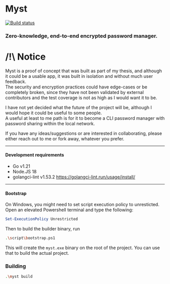 
# Myst 

[![Build status](https://github.com/rdnt/myst/actions/workflows/build.yml/badge.svg)](https://github.com/rdnt/myst/actions/workflows/build.yml)

### Zero-knowledge, end-to-end encrypted password manager.

# /!\ Notice

Myst is a proof of concept that was built as part of my thesis, and although it could be a usable app, it was built in isolation
and without much user feedback.  
The security and encryption practices could have edge-cases or be completely broken, since they have not been validated by
external contributors and the test coverage is not as high as I would want it to be.

I have not yet decided what the future of the project will be, although I would hope it could be useful to some people.  
A useful at least to me path is for it to become a CLI password manager with password sharing within the local network.

If you have any ideas/suggestions or are interested in collaborating, please either reach out to me or fork away, whatever you prefer.

---

#### Development requirements
- Go v1.21
- Node.JS 18
- golangci-lint v1.53.2 https://golangci-lint.run/usage/install/

---

#### Bootstrap

On Windows, you might need to set script execution
policy to unresticted. Open an elevated Powershell terminal and
type the following:

```powershell
Set-ExecutionPolicy Unrestricted
```

Then to build the builder binary, run

```bash
.\script\bootstrap.ps1
```

This will create the `myst.exe` binary
on the root of the project. You can use that to build the actual
project.

### Building

```bash
.\myst build
```
